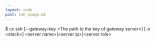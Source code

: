```yaml
---
layout: code
post: ssh_usage.md
---
```



$ cx ssh  [--gateway-key &lt;The path to the key of gateway server&gt;]    [-s &lt;stack&gt;] &lt;server name&gt;|&lt;server ip&gt;|&lt;server role&gt;
